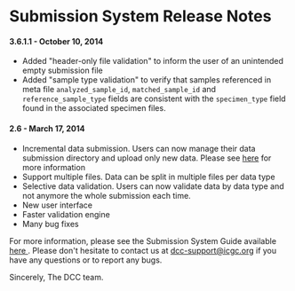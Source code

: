 # Submission System Release Notes

#### 3.6.1.1 - October 10, 2014
* Added "header-only file validation" to inform the user of an unintended empty submission file
* Added "sample type validation" to verify that samples referenced in meta file `analyzed_sample_id`, `matched_sample_id` and `reference_sample_type` fields are consistent with the `specimen_type` field found in the associated specimen files.

#### 2.6 - March 17, 2014
* Incremental data submission. Users can now manage their data submission directory and upload only new data. Please see [here][1] for more information
* Support multiple files. Data can be split in multiple files per data type
* Selective data validation. Users can now validate data by data type and not anymore the whole submission each time.
* New user interface
* Faster validation engine
* Many bug fixes

For more information, please see the Submission System Guide available [ here ][2]. Please don't hesitate to contact us at [dcc-support@icgc.org][3] if you have any questions or to report any bugs.

Sincerely,
The DCC team.

[1]: /submission/guide/incremental-submission-feature/
[2]: /submission/about/
[3]: mailto:dcc-support@icgc.org
